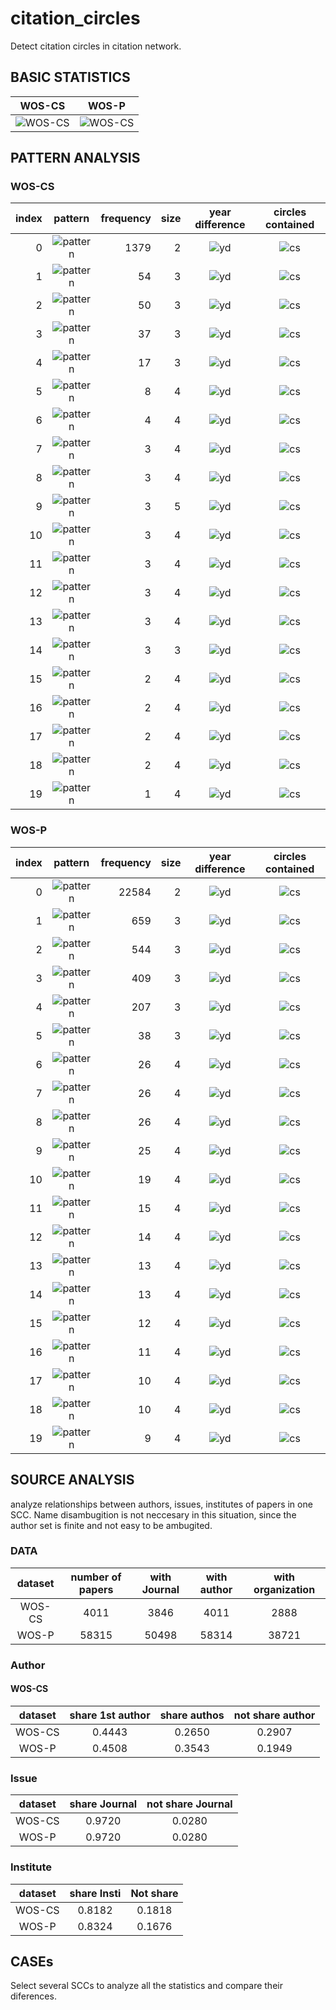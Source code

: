 # citation_circles
Detect citation circles in citation network.

## BASIC STATISTICS
| WOS-CS|WOS-P|
| :------: | :------: |
|![WOS-CS](fig/scc_stats_computer_science.jpg)|![WOS-CS](fig/scc_stats_physics.jpg)|


## PATTERN ANALYSIS

### WOS-CS

|index|pattern|frequency|size|year difference|circles contained|
| ------: | :------: | ------: | ------: | :------: | :------: |
|0|![pattern](fig/patterns/scc_pattern_computer_science_0.jpg)|1379|2|![yd](fig/yds/scc_yd_computer_science_0.jpg)|![cs](fig/cs/scc_cs_computer_science_0.jpg)|
|1|![pattern](fig/patterns/scc_pattern_computer_science_1.jpg)|54|3|![yd](fig/yds/scc_yd_computer_science_1.jpg)|![cs](fig/cs/scc_cs_computer_science_1.jpg)|
|2|![pattern](fig/patterns/scc_pattern_computer_science_2.jpg)|50|3|![yd](fig/yds/scc_yd_computer_science_2.jpg)|![cs](fig/cs/scc_cs_computer_science_2.jpg)|
|3|![pattern](fig/patterns/scc_pattern_computer_science_3.jpg)|37|3|![yd](fig/yds/scc_yd_computer_science_3.jpg)|![cs](fig/cs/scc_cs_computer_science_3.jpg)|
|4|![pattern](fig/patterns/scc_pattern_computer_science_4.jpg)|17|3|![yd](fig/yds/scc_yd_computer_science_4.jpg)|![cs](fig/cs/scc_cs_computer_science_4.jpg)|
|5|![pattern](fig/patterns/scc_pattern_computer_science_5.jpg)|8|4|![yd](fig/yds/scc_yd_computer_science_5.jpg)|![cs](fig/cs/scc_cs_computer_science_5.jpg)|
|6|![pattern](fig/patterns/scc_pattern_computer_science_6.jpg)|4|4|![yd](fig/yds/scc_yd_computer_science_6.jpg)|![cs](fig/cs/scc_cs_computer_science_6.jpg)|
|7|![pattern](fig/patterns/scc_pattern_computer_science_7.jpg)|3|4|![yd](fig/yds/scc_yd_computer_science_7.jpg)|![cs](fig/cs/scc_cs_computer_science_7.jpg)|
|8|![pattern](fig/patterns/scc_pattern_computer_science_8.jpg)|3|4|![yd](fig/yds/scc_yd_computer_science_8.jpg)|![cs](fig/cs/scc_cs_computer_science_8.jpg)|
|9|![pattern](fig/patterns/scc_pattern_computer_science_9.jpg)|3|5|![yd](fig/yds/scc_yd_computer_science_9.jpg)|![cs](fig/cs/scc_cs_computer_science_9.jpg)|
|10|![pattern](fig/patterns/scc_pattern_computer_science_10.jpg)|3|4|![yd](fig/yds/scc_yd_computer_science_10.jpg)|![cs](fig/cs/scc_cs_computer_science_10.jpg)|
|11|![pattern](fig/patterns/scc_pattern_computer_science_11.jpg)|3|4|![yd](fig/yds/scc_yd_computer_science_11.jpg)|![cs](fig/cs/scc_cs_computer_science_11.jpg)|
|12|![pattern](fig/patterns/scc_pattern_computer_science_12.jpg)|3|4|![yd](fig/yds/scc_yd_computer_science_12.jpg)|![cs](fig/cs/scc_cs_computer_science_12.jpg)|
|13|![pattern](fig/patterns/scc_pattern_computer_science_13.jpg)|3|4|![yd](fig/yds/scc_yd_computer_science_13.jpg)|![cs](fig/cs/scc_cs_computer_science_13.jpg)|
|14|![pattern](fig/patterns/scc_pattern_computer_science_14.jpg)|3|3|![yd](fig/yds/scc_yd_computer_science_14.jpg)|![cs](fig/cs/scc_cs_computer_science_14.jpg)|
|15|![pattern](fig/patterns/scc_pattern_computer_science_15.jpg)|2|4|![yd](fig/yds/scc_yd_computer_science_15.jpg)|![cs](fig/cs/scc_cs_computer_science_15.jpg)|
|16|![pattern](fig/patterns/scc_pattern_computer_science_16.jpg)|2|4|![yd](fig/yds/scc_yd_computer_science_16.jpg)|![cs](fig/cs/scc_cs_computer_science_16.jpg)|
|17|![pattern](fig/patterns/scc_pattern_computer_science_17.jpg)|2|4|![yd](fig/yds/scc_yd_computer_science_17.jpg)|![cs](fig/cs/scc_cs_computer_science_17.jpg)|
|18|![pattern](fig/patterns/scc_pattern_computer_science_18.jpg)|2|4|![yd](fig/yds/scc_yd_computer_science_18.jpg)|![cs](fig/cs/scc_cs_computer_science_18.jpg)|
|19|![pattern](fig/patterns/scc_pattern_computer_science_19.jpg)|1|4|![yd](fig/yds/scc_yd_computer_science_19.jpg)|![cs](fig/cs/scc_cs_computer_science_19.jpg)|


### WOS-P
|index|pattern|frequency|size|year difference|circles contained|
| ------: | :------: | ------: | ------: | :------: | :------: |
|0|![pattern](fig/patterns/scc_pattern_physics_0.jpg)|22584|2|![yd](fig/yds/scc_yd_physics_0.jpg)|![cs](fig/cs/scc_cs_physics_0.jpg)|
|1|![pattern](fig/patterns/scc_pattern_physics_1.jpg)|659|3|![yd](fig/yds/scc_yd_physics_1.jpg)|![cs](fig/cs/scc_cs_physics_1.jpg)|
|2|![pattern](fig/patterns/scc_pattern_physics_2.jpg)|544|3|![yd](fig/yds/scc_yd_physics_2.jpg)|![cs](fig/cs/scc_cs_physics_2.jpg)|
|3|![pattern](fig/patterns/scc_pattern_physics_3.jpg)|409|3|![yd](fig/yds/scc_yd_physics_3.jpg)|![cs](fig/cs/scc_cs_physics_3.jpg)|
|4|![pattern](fig/patterns/scc_pattern_physics_4.jpg)|207|3|![yd](fig/yds/scc_yd_physics_4.jpg)|![cs](fig/cs/scc_cs_physics_4.jpg)|
|5|![pattern](fig/patterns/scc_pattern_physics_5.jpg)|38|3|![yd](fig/yds/scc_yd_physics_5.jpg)|![cs](fig/cs/scc_cs_physics_5.jpg)|
|6|![pattern](fig/patterns/scc_pattern_physics_6.jpg)|26|4|![yd](fig/yds/scc_yd_physics_6.jpg)|![cs](fig/cs/scc_cs_physics_6.jpg)|
|7|![pattern](fig/patterns/scc_pattern_physics_7.jpg)|26|4|![yd](fig/yds/scc_yd_physics_7.jpg)|![cs](fig/cs/scc_cs_physics_7.jpg)|
|8|![pattern](fig/patterns/scc_pattern_physics_8.jpg)|26|4|![yd](fig/yds/scc_yd_physics_8.jpg)|![cs](fig/cs/scc_cs_physics_8.jpg)|
|9|![pattern](fig/patterns/scc_pattern_physics_9.jpg)|25|4|![yd](fig/yds/scc_yd_physics_9.jpg)|![cs](fig/cs/scc_cs_physics_9.jpg)|
|10|![pattern](fig/patterns/scc_pattern_physics_10.jpg)|19|4|![yd](fig/yds/scc_yd_physics_10.jpg)|![cs](fig/cs/scc_cs_physics_10.jpg)|
|11|![pattern](fig/patterns/scc_pattern_physics_11.jpg)|15|4|![yd](fig/yds/scc_yd_physics_11.jpg)|![cs](fig/cs/scc_cs_physics_11.jpg)|
|12|![pattern](fig/patterns/scc_pattern_physics_12.jpg)|14|4|![yd](fig/yds/scc_yd_physics_12.jpg)|![cs](fig/cs/scc_cs_physics_12.jpg)|
|13|![pattern](fig/patterns/scc_pattern_physics_13.jpg)|13|4|![yd](fig/yds/scc_yd_physics_13.jpg)|![cs](fig/cs/scc_cs_physics_13.jpg)|
|14|![pattern](fig/patterns/scc_pattern_physics_14.jpg)|13|4|![yd](fig/yds/scc_yd_physics_14.jpg)|![cs](fig/cs/scc_cs_physics_14.jpg)|
|15|![pattern](fig/patterns/scc_pattern_physics_15.jpg)|12|4|![yd](fig/yds/scc_yd_physics_15.jpg)|![cs](fig/cs/scc_cs_physics_15.jpg)|
|16|![pattern](fig/patterns/scc_pattern_physics_16.jpg)|11|4|![yd](fig/yds/scc_yd_physics_16.jpg)|![cs](fig/cs/scc_cs_physics_16.jpg)|
|17|![pattern](fig/patterns/scc_pattern_physics_17.jpg)|10|4|![yd](fig/yds/scc_yd_physics_17.jpg)|![cs](fig/cs/scc_cs_physics_17.jpg)|
|18|![pattern](fig/patterns/scc_pattern_physics_18.jpg)|10|4|![yd](fig/yds/scc_yd_physics_18.jpg)|![cs](fig/cs/scc_cs_physics_18.jpg)|
|19|![pattern](fig/patterns/scc_pattern_physics_19.jpg)|9|4|![yd](fig/yds/scc_yd_physics_19.jpg)|![cs](fig/cs/scc_cs_physics_19.jpg)|


## SOURCE ANALYSIS

analyze relationships between authors, issues, institutes of papers in one SCC. Name disambugition is not neccesary in this situation, since the author set is finite and not easy to be ambugited.


### DATA
|dataset|number of papers|with Journal|with author|with organization|
| :------: |:------: |:------: |:------: |:------: |
|WOS-CS|4011|3846|4011|2888|
|WOS-P|58315|50498|58314|38721|


### Author

#### WOS-CS
|dataset|share 1st author| share authos| not share author|
| :------:| :------: |:------: |:------: |
|WOS-CS|0.4443|0.2650|0.2907|
|WOS-P|0.4508|0.3543|0.1949|

### Issue
|dataset|share Journal | not share Journal|
| :------: | :------: | :------: |
|WOS-CS|0.9720|0.0280|
|WOS-P|0.9720|0.0280|

### Institute
|dataset|share Insti| Not share|
| :------: | :------: | :------: |
|WOS-CS|0.8182|0.1818|
|WOS-P|0.8324|0.1676|

## CASEs

Select several SCCs to analyze all the statistics and compare their diferences.






